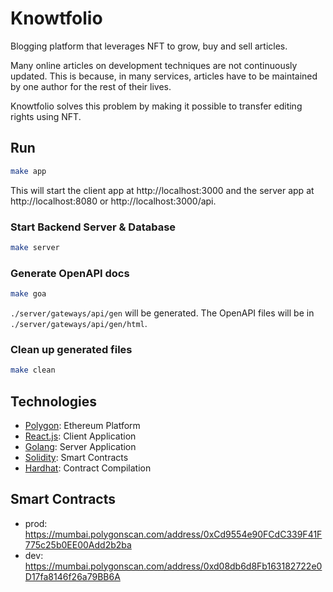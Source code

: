 # Knowtfolio
Blogging platform that leverages NFT to grow, buy and sell articles.

Many online articles on development techniques are not continuously updated.
This is because, in many services, articles have to be maintained by one author for the rest of their lives.

Knowtfolio solves this problem by making it possible to transfer editing rights using NFT.

## Run
```bash
make app
```
This will start the client app at http://localhost:3000 and the server app at http://localhost:8080 or http://localhost:3000/api.

### Start Backend Server & Database
```bash
make server
```

### Generate OpenAPI docs
```bash
make goa
```
`./server/gateways/api/gen` will be generated.
The OpenAPI files will be in `./server/gateways/api/gen/html`.

### Clean up generated files
```bash
make clean
```

## Technologies
* [Polygon](https://polygon.technology): Ethereum Platform
* [React.js](https://reactjs.org): Client Application
* [Golang](https://go.dev): Server Application
* [Solidity](https://solidity-jp.readthedocs.io): Smart Contracts
* [Hardhat](https://hardhat.org): Contract Compilation

## Smart Contracts
* prod: https://mumbai.polygonscan.com/address/0xCd9554e90FCdC339F41F775c25b0EE00Add2b2ba
* dev: https://mumbai.polygonscan.com/address/0xd08db6d8Fb163182722e0D17fa8146f26a79BB6A
